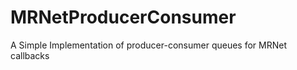 MRNetProducerConsumer
=====================

A Simple Implementation of producer-consumer queues for MRNet callbacks
